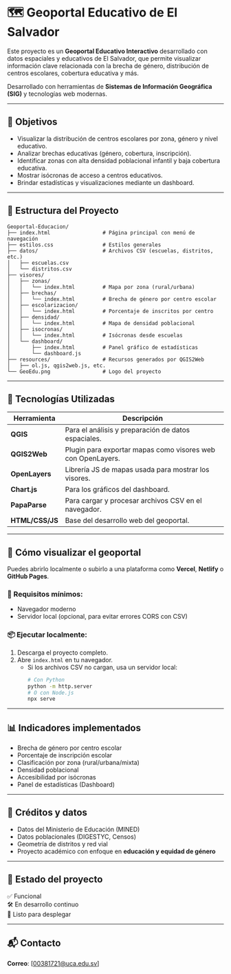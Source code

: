 # 🗺️ Geoportal Educativo de El Salvador

Este proyecto es un **Geoportal Educativo Interactivo** desarrollado con datos espaciales y educativos de El Salvador, que permite visualizar información clave relacionada con la brecha de género, distribución de centros escolares, cobertura educativa y más.

Desarrollado con herramientas de **Sistemas de Información Geográfica (SIG)** y tecnologías web modernas.

---

## 🎯 Objetivos

- Visualizar la distribución de centros escolares por zona, género y nivel educativo.
- Analizar brechas educativas (género, cobertura, inscripción).
- Identificar zonas con alta densidad poblacional infantil y baja cobertura educativa.
- Mostrar isócronas de acceso a centros educativos.
- Brindar estadísticas y visualizaciones mediante un dashboard.

---

## 🧱 Estructura del Proyecto

```
Geoportal-Educacion/
├── index.html                 # Página principal con menú de navegación
├── estilos.css                # Estilos generales
├── datos/                     # Archivos CSV (escuelas, distritos, etc.)
│   ├── escuelas.csv
│   └── distritos.csv
├── visores/
│   ├── zonas/
│   │   └── index.html         # Mapa por zona (rural/urbana)
│   ├── brechas/
│   │   └── index.html         # Brecha de género por centro escolar
│   ├── escolarizacion/
│   │   └── index.html         # Porcentaje de inscritos por centro
│   ├── densidad/
│   │   └── index.html         # Mapa de densidad poblacional
│   ├── isocronas/
│   │   └── index.html         # Isócronas desde escuelas
│   └── dashboard/
│       ├── index.html         # Panel gráfico de estadísticas
│       └── dashboard.js
├── resources/                 # Recursos generados por QGIS2Web
│   ├── ol.js, qgis2web.js, etc.
└── GeoEdu.png                 # Logo del proyecto
```

---

## 🧰 Tecnologías Utilizadas

| Herramienta         | Descripción |
|---------------------|-------------|
| **QGIS**            | Para el análisis y preparación de datos espaciales. |
| **QGIS2Web**        | Plugin para exportar mapas como visores web con OpenLayers. |
| **OpenLayers**      | Librería JS de mapas usada para mostrar los visores. |
| **Chart.js**        | Para los gráficos del dashboard. |
| **PapaParse**       | Para cargar y procesar archivos CSV en el navegador. |
| **HTML/CSS/JS**     | Base del desarrollo web del geoportal. |

---

## 🚀 Cómo visualizar el geoportal

Puedes abrirlo localmente o subirlo a una plataforma como **Vercel**, **Netlify** o **GitHub Pages**.

### 📌 Requisitos mínimos:
- Navegador moderno
- Servidor local (opcional, para evitar errores CORS con CSV)

### 📦 Ejecutar localmente:

1. Descarga el proyecto completo.
2. Abre `index.html` en tu navegador.
   - Si los archivos CSV no cargan, usa un servidor local:
     ```bash
     # Con Python
     python -m http.server
     # O con Node.js
     npx serve
     ```

---

## 📊 Indicadores implementados

- Brecha de género por centro escolar
- Porcentaje de inscripción escolar
- Clasificación por zona (rural/urbana/mixta)
- Densidad poblacional
- Accesibilidad por isócronas
- Panel de estadísticas (Dashboard)

---

## 📝 Créditos y datos

- Datos del Ministerio de Educación (MINED)
- Datos poblacionales (DIGESTYC, Censos)
- Geometría de distritos y red vial
- Proyecto académico con enfoque en **educación y equidad de género**

---

## 📌 Estado del proyecto

✅ Funcional  
🛠 En desarrollo continuo  
🚀 Listo para desplegar

---

## 📬 Contacto
  
**Correo**: [00381721@uca.edu.sv]
